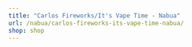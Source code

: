 ```yaml
---
title: "Carlos Fireworks/It's Vape Time - Nabua"
url: /nabua/carlos-fireworks-its-vape-time-nabua/
shop: shop
---
```

